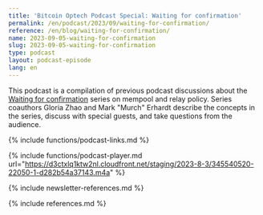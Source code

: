 ```yaml
---
title: 'Bitcoin Optech Podcast Special: Waiting for confirmation'
permalink: /en/podcast/2023/09/waiting-for-confirmation/
reference: /en/blog/waiting-for-confirmation/
name: 2023-09-05-waiting-for-confirmation
slug: 2023-09-05-waiting-for-confirmation
type: podcast
layout: podcast-episode
lang: en
---
```

This podcast is a compilation of previous podcast discussions about the [Waiting
for confirmation]({{page.reference}}) series on mempool and relay policy. Series
coauthors Gloria Zhao and Mark "Murch" Erhardt describe the concepts in the
series, discuss with special guests, and take questions from the audience.

<style>

h2#news, h2#news + p{
    display:none;
}

</style>

{% include functions/podcast-links.md %}

{% include functions/podcast-player.md url="https://d3ctxlq1ktw2nl.cloudfront.net/staging/2023-8-3/345540520-22050-1-d282b54a37143.m4a" %}

{% include newsletter-references.md %}

{% include references.md %}
